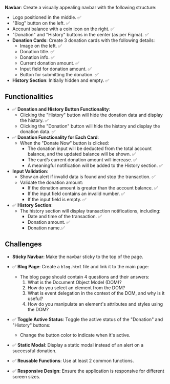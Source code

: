 **Navbar**: Create a visually appealing navbar with the following structure:
  - Logo positioned in the middle. ✅
  - "Blog" button on the left. ✅
  - Account balance with a coin icon on the right. ✅
  - "Donation" and "History" buttons in the center (as per Figma). ✅
- **Donation Cards**: Create 3 donation cards with the following details:
  - Image on the left. ✅
  - Donation title. ✅
  - Donation info. ✅
  - Current donation amount. ✅
  - Input field for donation amount. ✅
  - Button for submitting the donation. ✅
- **History Section**: Initially hidden and empty. ✅

## Functionalities

- ✅ **Donation and History Button Functionality**:
  - Clicking the "History" button will hide the donation data and display the history. ✅
  - Clicking the "Donation" button will hide the history and display the donation data. ✅
- ✅ **Donation Functionality for Each Card**:
  - When the "Donate Now" button is clicked:
    - The donation input will be deducted from the total account balance, and the updated balance will be shown. ✅
    - The card’s current donation amount will increase. ✅
    - A meaningful notification will be added to the History section. ✅
- **Input Validation**:
  - Show an alert if invalid data is found and stop the transaction. ✅
  - Validate the donation amount:
    - If the donation amount is greater than the account balance. ✅
    - If the input field contains an invalid number. ✅
    - If the input field is empty. ✅
- ✅ **History Section**:
  - The history section will display transaction notifications, including:
    - Date and time of the transaction. ✅
    - Donation amount. ✅
    - Donation name.✅

## Challenges

- **Sticky Navbar**: Make the navbar sticky to the top of the page. 


- ✅ **Blog Page**: Create a `blog.html` file and link it to the main page:
  - The blog page should contain 4 questions and their answers:
    1. What is the Document Object Model (DOM)?
    2. How do you select an element from the DOM?
    3. What is event delegation in the context of the DOM, and why is it useful?
    4. How do you manipulate an element's attributes and styles using the DOM?
- ✅ **Toggle Active Status**: Toggle the active status of the "Donation" and "History" buttons:
  - Change the button color to indicate when it's active.
- ✅ **Static Modal**: Display a static modal instead of an alert on a successful donation.
- ✅ **Reusable Functions**: Use at least 2 common functions.
- ✅ **Responsive Design**: Ensure the application is responsive for different screen sizes.

